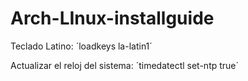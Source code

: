 # Arch-LInux-installguide

Teclado Latino:
´loadkeys la-latin1´

Actualizar el reloj del sistema:
´timedatectl set-ntp true´



